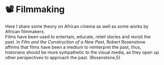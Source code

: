 
# :film_projector: Filmmaking

Here I share some theory on African cinema as well as some works by African filmmakers.  
Films have been used to entertain, educate, retell stories and revisit the past. In *Film and the Construction of a New Past*, 
Robert Rosenstone affirms that films have been 
a medium to reinterpret the past, thus, 
historians should be more sympathetic to the 
visual media, as they open up other perspectives to
 approach the past. (Rosenstone,5)
